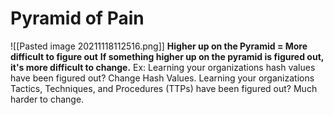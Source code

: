 # Pyramid of Pain
![[Pasted image 20211118112516.png]]
**Higher up on the Pyramid = More difficult to figure out**
**If something higher up on the pyramid is figured out, it's more difficult to change.**
Ex: Learning your organizations hash values have been figured out? Change Hash Values. Learning your organizations Tactics, Techniques, and Procedures (TTPs) have been figured out? Much harder to change.